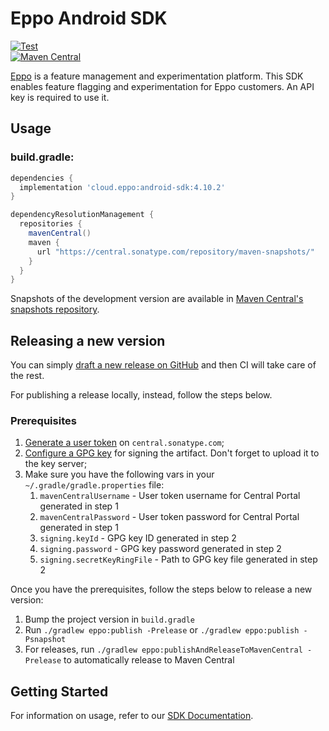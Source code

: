 # Eppo Android SDK

[![Test](https://github.com/Eppo-exp/android-sdk/actions/workflows/test.yaml/badge.svg)](https://github.com/Eppo-exp/android-sdk/actions/workflows/test.yaml)  
[![Maven Central](https://maven-badges.herokuapp.com/maven-central/cloud.eppo/android-sdk/badge.svg)](https://maven-badges.herokuapp.com/maven-central/cloud.eppo/android-sdk)

[Eppo](https://geteppo.com) is a feature management and experimentation platform. This SDK enables
feature flagging and experimentation for Eppo customers. An API key is required to use it.

## Usage

### build.gradle:

```groovy
dependencies {
  implementation 'cloud.eppo:android-sdk:4.10.2'
}

dependencyResolutionManagement {
  repositories {
    mavenCentral()
    maven {
      url "https://central.sonatype.com/repository/maven-snapshots/"
    }
  }
}
```
Snapshots of the development version are available in [Maven Central's snapshots repository](https://central.sonatype.com/repository/maven-snapshots).

## Releasing a new version

You can simply [draft a new release on GitHub](https://github.com/Eppo-exp/android-sdk/releases) and then CI will take care of the rest.

For publishing a release locally, instead, follow the steps below.

### Prerequisites

1. [Generate a user token](https://central.sonatype.org/publish/generate-token/) on `central.sonatype.com`;
2. [Configure a GPG key](https://central.sonatype.org/publish/requirements/gpg/) for signing the artifact. Don't forget to upload it to the key server;
3. Make sure you have the following vars in your `~/.gradle/gradle.properties` file:
    1. `mavenCentralUsername` - User token username for Central Portal generated in step 1
    2. `mavenCentralPassword` - User token password for Central Portal generated in step 1
    3. `signing.keyId` - GPG key ID generated in step 2
    4. `signing.password` - GPG key password generated in step 2
    5. `signing.secretKeyRingFile` - Path to GPG key file generated in step 2

Once you have the prerequisites, follow the steps below to release a new version:

1. Bump the project version in `build.gradle`
2. Run `./gradlew eppo:publish -Prelease` or `./gradlew eppo:publish -Psnapshot`
3. For releases, run `./gradlew eppo:publishAndReleaseToMavenCentral -Prelease` to automatically release to Maven Central

## Getting Started
For information on usage, refer to our [SDK Documentation](https://docs.geteppo.com/sdks/client-sdks/android/).
